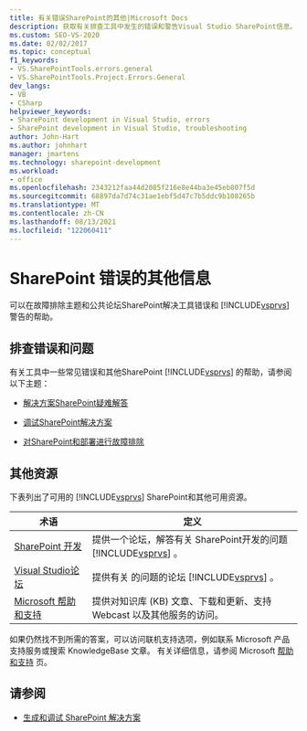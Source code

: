 ```yaml
---
title: 有关错误SharePoint的其他|Microsoft Docs
description: 获取有关排查工具中发生的错误和警告Visual Studio SharePoint信息。
ms.custom: SEO-VS-2020
ms.date: 02/02/2017
ms.topic: conceptual
f1_keywords:
- VS.SharePointTools.errors.general
- VS.SharePointTools.Project.Errors.General
dev_langs:
- VB
- CSharp
helpviewer_keywords:
- SharePoint development in Visual Studio, errors
- SharePoint development in Visual Studio, troubleshooting
author: John-Hart
ms.author: johnhart
manager: jmartens
ms.technology: sharepoint-development
ms.workload:
- office
ms.openlocfilehash: 2343212faa44d2085f216e8e44ba3e45eb807f5d
ms.sourcegitcommit: 68897da7d74c31ae1ebf5d47c7b5ddc9b108265b
ms.translationtype: MT
ms.contentlocale: zh-CN
ms.lasthandoff: 08/13/2021
ms.locfileid: "122060411"
---
```

# <a name="additional-information-for-sharepoint-errors"></a>SharePoint 错误的其他信息
  可以在故障排除主题和公共论坛SharePoint解决工具错误和 [!INCLUDE[vsprvs](../sharepoint/includes/vsprvs-md.md)] 警告的帮助。

## <a name="troubleshoot-errors-and-issues"></a>排查错误和问题
 有关工具中一些常见错误和其他SharePoint [!INCLUDE[vsprvs](../sharepoint/includes/vsprvs-md.md)] 的帮助，请参阅以下主题：

- [解决方案SharePoint疑难解答](../sharepoint/troubleshooting-sharepoint-solutions.md)

- [调试SharePoint解决方案](../sharepoint/debugging-sharepoint-solutions.md)

- [对SharePoint和部署进行故障排除](../sharepoint/troubleshooting-sharepoint-packaging-and-deployment.md)

## <a name="other-resources"></a>其他资源
 下表列出了可用的 [!INCLUDE[vsprvs](../sharepoint/includes/vsprvs-md.md)] SharePoint和其他可用资源。

|术语|定义|
|----------|----------------|
|[SharePoint 开发](https://social.msdn.microsoft.com/Forums/office/home?forum=sharepointdevelopmentprevious)|提供一个论坛，解答有关 SharePoint开发的问题 [!INCLUDE[vsprvs](../sharepoint/includes/vsprvs-md.md)] 。|
|[Visual Studio论坛](https://social.msdn.microsoft.com/Forums/vstudio/home?category=visualstudio)|提供有关 的问题的论坛 [!INCLUDE[vsprvs](../sharepoint/includes/vsprvs-md.md)] 。|
|[Microsoft 帮助和支持](https://support.microsoft.com/)|提供对知识库 (KB) 文章、下载和更新、支持 Webcast 以及其他服务的访问。|

 如果仍然找不到所需的答案，可以访问联机支持选项，例如联系 Microsoft 产品支持服务或搜索 KnowledgeBase 文章。 有关详细信息，请参阅 Microsoft [帮助和支持](https://support.microsoft.com/) 页。

## <a name="see-also"></a>请参阅
- [生成和调试 SharePoint 解决方案](../sharepoint/building-and-debugging-sharepoint-solutions.md)
